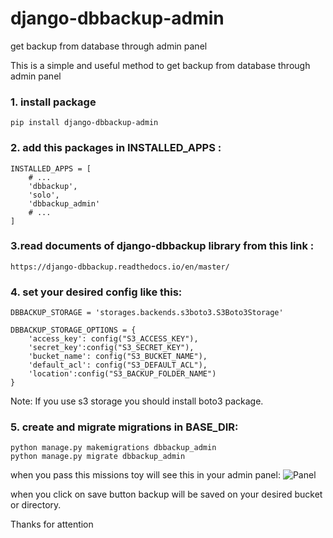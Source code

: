 # django-dbbackup-admin
get backup from database through admin panel

This is a simple and useful method to get backup from database through admin panel

### 1. install package
    pip install django-dbbackup-admin

### 2. add this packages in INSTALLED_APPS :
```
INSTALLED_APPS = [
    # ...
    'dbbackup',
    'solo',
    'dbbackup_admin'
    # ...
]
```
### 3.read documents of django-dbbackup library from this link :
    https://django-dbbackup.readthedocs.io/en/master/

### 4. set your desired config like this:
```
DBBACKUP_STORAGE = 'storages.backends.s3boto3.S3Boto3Storage'

DBBACKUP_STORAGE_OPTIONS = {
    'access_key': config("S3_ACCESS_KEY"),
    'secret_key':config("S3_SECRET_KEY"),
    'bucket_name': config("S3_BUCKET_NAME"),
    'default_acl': config("S3_DEFAULT_ACL"),
    'location':config("S3_BACKUP_FOLDER_NAME")
}
```
Note: If you use s3 storage you should install boto3 package.
### 5. create and migrate migrations in BASE_DIR: 
    python manage.py makemigrations dbbackup_admin
    python manage.py migrate dbbackup_admin

when you pass this missions toy will see this in your admin panel:
![Panel](https://github.com/HosseinSayyedMousavi/django-dbbackup-admin/assets/104124540/fca21688-e377-45f4-846d-7b2adede191b)


when you click on save button backup will be saved on your desired bucket or directory.

Thanks for attention
